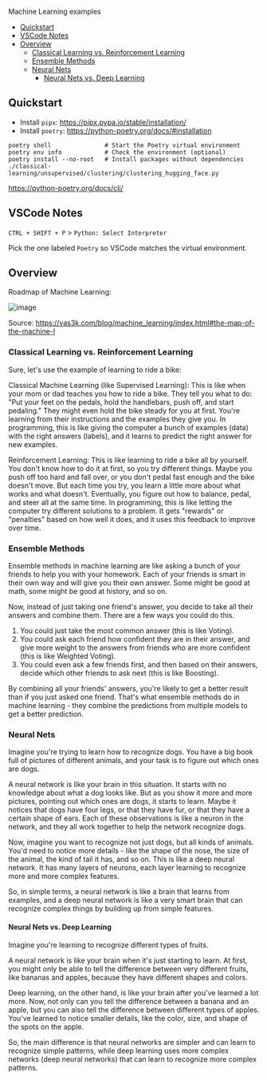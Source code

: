 Machine Learning examples

- [Quickstart](#quickstart)
- [VSCode Notes](#vscode-notes)
- [Overview](#overview)
  - [Classical Learning vs. Reinforcement Learning](#classical-learning-vs-reinforcement-learning)
  - [Ensemble Methods](#ensemble-methods)
  - [Neural Nets](#neural-nets)
    - [Neural Nets vs. Deep Learning](#neural-nets-vs-deep-learning)

## Quickstart

- Install `pipx`: https://pipx.pypa.io/stable/installation/
- Install `poetry`: https://python-poetry.org/docs/#installation

```
poetry shell               # Start the Poetry virtual environment
poetry env info            # Check the environment (optional)
poetry install --no-root   # Install packages without dependencies
./classical-learning/unsupervised/clustering/clustering_hugging_face.py
```

https://python-poetry.org/docs/cli/

## VSCode Notes

`CTRL + SHIFT + P` > `Python: Select Interpreter`

Pick the one labeled `Poetry` so VSCode matches the virtual environment.

## Overview

Roadmap of Machine Learning:

![image](https://github.com/masaok/machine-learning-examples/assets/1320083/ab4e42ea-1846-43fa-a137-c2b17ca50948)

Source: https://vas3k.com/blog/machine_learning/index.html#the-map-of-the-machine-l

### Classical Learning vs. Reinforcement Learning

Sure, let's use the example of learning to ride a bike:

Classical Machine Learning (like Supervised Learning): This is like when your mom or dad teaches you how to ride a bike. They tell you what to do: "Put your feet on the pedals, hold the handlebars, push off, and start pedaling." They might even hold the bike steady for you at first. You're learning from their instructions and the examples they give you. In programming, this is like giving the computer a bunch of examples (data) with the right answers (labels), and it learns to predict the right answer for new examples.

Reinforcement Learning: This is like learning to ride a bike all by yourself. You don't know how to do it at first, so you try different things. Maybe you push off too hard and fall over, or you don't pedal fast enough and the bike doesn't move. But each time you try, you learn a little more about what works and what doesn't. Eventually, you figure out how to balance, pedal, and steer all at the same time. In programming, this is like letting the computer try different solutions to a problem. It gets "rewards" or "penalties" based on how well it does, and it uses this feedback to improve over time.

### Ensemble Methods

Ensemble methods in machine learning are like asking a bunch of your friends to help you with your homework. Each of your friends is smart in their own way and will give you their own answer. Some might be good at math, some might be good at history, and so on.

Now, instead of just taking one friend's answer, you decide to take all their answers and combine them. There are a few ways you could do this.

1. You could just take the most common answer (this is like Voting).
1. You could ask each friend how confident they are in their answer, and give more weight to the answers from friends who are more confident (this is like Weighted Voting).
1. You could even ask a few friends first, and then based on their answers, decide which other friends to ask next (this is like Boosting).

By combining all your friends' answers, you're likely to get a better result than if you just asked one friend. That's what ensemble methods do in machine learning - they combine the predictions from multiple models to get a better prediction.

### Neural Nets

Imagine you're trying to learn how to recognize dogs. You have a big book full of pictures of different animals, and your task is to figure out which ones are dogs.

A neural network is like your brain in this situation. It starts with no knowledge about what a dog looks like. But as you show it more and more pictures, pointing out which ones are dogs, it starts to learn. Maybe it notices that dogs have four legs, or that they have fur, or that they have a certain shape of ears. Each of these observations is like a neuron in the network, and they all work together to help the network recognize dogs.

Now, imagine you want to recognize not just dogs, but all kinds of animals. You'd need to notice more details - like the shape of the nose, the size of the animal, the kind of tail it has, and so on. This is like a deep neural network. It has many layers of neurons, each layer learning to recognize more and more complex features.

So, in simple terms, a neural network is like a brain that learns from examples, and a deep neural network is like a very smart brain that can recognize complex things by building up from simple features.

#### Neural Nets vs. Deep Learning

Imagine you're learning to recognize different types of fruits.

A neural network is like your brain when it's just starting to learn. At first, you might only be able to tell the difference between very different fruits, like bananas and apples, because they have different shapes and colors.

Deep learning, on the other hand, is like your brain after you've learned a lot more. Now, not only can you tell the difference between a banana and an apple, but you can also tell the difference between different types of apples. You've learned to notice smaller details, like the color, size, and shape of the spots on the apple.

So, the main difference is that neural networks are simpler and can learn to recognize simple patterns, while deep learning uses more complex networks (deep neural networks) that can learn to recognize more complex patterns.
